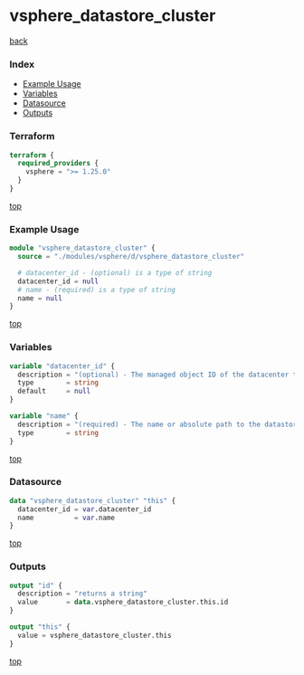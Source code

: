 # vsphere_datastore_cluster

[back](../vsphere.md)

### Index

- [Example Usage](#example-usage)
- [Variables](#variables)
- [Datasource](#datasource)
- [Outputs](#outputs)

### Terraform

```terraform
terraform {
  required_providers {
    vsphere = ">= 1.25.0"
  }
}
```

[top](#index)

### Example Usage

```terraform
module "vsphere_datastore_cluster" {
  source = "./modules/vsphere/d/vsphere_datastore_cluster"

  # datacenter_id - (optional) is a type of string
  datacenter_id = null
  # name - (required) is a type of string
  name = null
}
```

[top](#index)

### Variables

```terraform
variable "datacenter_id" {
  description = "(optional) - The managed object ID of the datacenter the cluster is located in. Not required if using an absolute path."
  type        = string
  default     = null
}

variable "name" {
  description = "(required) - The name or absolute path to the datastore cluster."
  type        = string
}
```

[top](#index)

### Datasource

```terraform
data "vsphere_datastore_cluster" "this" {
  datacenter_id = var.datacenter_id
  name          = var.name
}
```

[top](#index)

### Outputs

```terraform
output "id" {
  description = "returns a string"
  value       = data.vsphere_datastore_cluster.this.id
}

output "this" {
  value = vsphere_datastore_cluster.this
}
```

[top](#index)